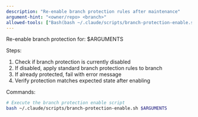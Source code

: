 ```yaml
---
description: "Re-enable branch protection rules after maintenance"
argument-hint: "<owner/repo> <branch>"
allowed-tools: ["Bash(bash ~/.claude/scripts/branch-protection-enable.sh:*)"]
---
```


Re-enable branch protection for: $ARGUMENTS

Steps:

1. Check if branch protection is currently disabled
2. If disabled, apply standard branch protection rules to branch
3. If already protected, fail with error message
4. Verify protection matches expected state after enabling

Commands:

```bash
# Execute the branch protection enable script
bash ~/.claude/scripts/branch-protection-enable.sh $ARGUMENTS
```
